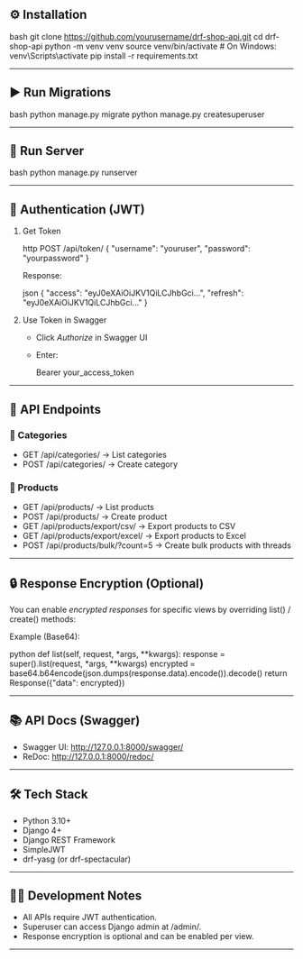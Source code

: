 
## ⚙️ Installation

bash
git clone https://github.com/yourusername/drf-shop-api.git
cd drf-shop-api
python -m venv venv
source venv/bin/activate   # On Windows: venv\Scripts\activate
pip install -r requirements.txt



---

## ▶️ Run Migrations

bash
python manage.py migrate
python manage.py createsuperuser


---

## 🏃 Run Server

bash
python manage.py runserver


---

## 🔐 Authentication (JWT)

1. Get Token

   http
   POST /api/token/
   {
     "username": "youruser",
     "password": "yourpassword"
   }
   

   Response:

   json
   {
     "access": "eyJ0eXAiOiJKV1QiLCJhbGci...",
     "refresh": "eyJ0eXAiOiJKV1QiLCJhbGci..."
   }
   

2. Use Token in Swagger

   * Click *Authorize* in Swagger UI
   * Enter:

     
     Bearer your_access_token
     

---

## 📖 API Endpoints

### 🔹 Categories

* GET /api/categories/ → List categories
* POST /api/categories/ → Create category

### 🔹 Products

* GET /api/products/ → List products
* POST /api/products/ → Create product
* GET /api/products/export/csv/ → Export products to CSV
* GET /api/products/export/excel/ → Export products to Excel
* POST /api/products/bulk/?count=5 → Create bulk products with threads

---

## 🔒 Response Encryption (Optional)

You can enable *encrypted responses* for specific views by overriding list() / create() methods:

Example (Base64):

python
def list(self, request, *args, **kwargs):
    response = super().list(request, *args, **kwargs)
    encrypted = base64.b64encode(json.dumps(response.data).encode()).decode()
    return Response({"data": encrypted})


---

## 📚 API Docs (Swagger)

* Swagger UI: http://127.0.0.1:8000/swagger/
* ReDoc: http://127.0.0.1:8000/redoc/

---

## 🛠️ Tech Stack

* Python 3.10+
* Django 4+
* Django REST Framework
* SimpleJWT
* drf-yasg (or drf-spectacular)

---

## 👨‍💻 Development Notes

* All APIs require JWT authentication.
* Superuser can access Django admin at /admin/.
* Response encryption is optional and can be enabled per view.

---
